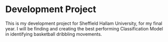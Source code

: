 # Development Project
This is my development project for Sheffield Hallam University, for my final year. I will be finding and creating the best performing Classification Model in identifying basketball dribbling movements.
